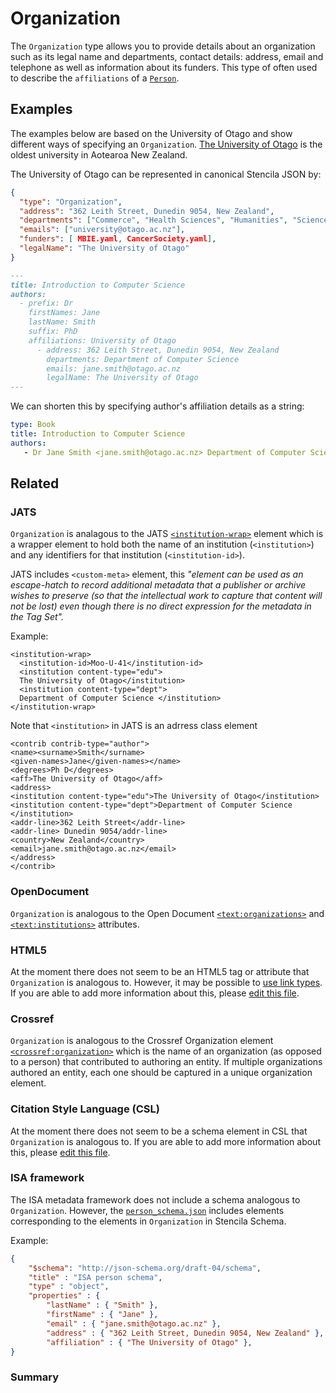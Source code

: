 # Organization

The `Organization` type allows you to provide details about an organization such as its legal name and departments, contact details: address, email and telephone as well as information about its funders. This type of often used to describe the `affiliations` of a [`Person`](/Person).

## Examples
The examples below are based on the University of Otago and show different ways of specifying an `Organization`. [The University of Otago](https://www.otago.ac.nz/) is the oldest university in Aotearoa New Zealand. 

<!--
These examples will eventually be wrapped in React components
to illustrate how the input is converted into Stencila JSON
See https://github.com/stencila/schema/issues/45
-->

The University of Otago can be represented in canonical Stencila JSON by:


```json
{
  "type": "Organization",
  "address": "362 Leith Street, Dunedin 9054, New Zealand",
  "departments": ["Commerce", "Health Sciences", "Humanities", "Sciences"],
  "emails": ["university@otago.ac.nz"],
  "funders": [ MBIE.yaml, CancerSociety.yaml],
  "legalName": "The University of Otago"
}
```

```markdown
---
title: Introduction to Computer Science
authors:
  - prefix: Dr
    firstNames: Jane
    lastName: Smith
    suffix: PhD
    affiliations: University of Otago
      - address: 362 Leith Street, Dunedin 9054, New Zealand
        departments: Department of Computer Science
        emails: jane.smith@otago.ac.nz
        legalName: The University of Otago
---

```

We can shorten this by specifying author's affiliation details as a string:

```yaml
type: Book
title: Introduction to Computer Science
authors:
   - Dr Jane Smith <jane.smith@otago.ac.nz> Department of Computer Science The University of Otago
```

## Related

### JATS

`Organization` is analagous to the JATS
[`<institution-wrap>`](https://jats.nlm.nih.gov/archiving/tag-library/1.1/element/institution-wrap.html) element
which is a wrapper element to hold both the name of an institution (`<institution>`) and any identifiers for that institution (`<institution-id>`).

JATS includes `<custom-meta>` element, this _"element can be used as an escape-hatch to record additional metadata that a publisher or archive wishes to preserve (so that the intellectual work to capture that content will not be lost) even though there is no direct expression for the metadata in the Tag Set"._

Example:

```
<institution-wrap>
  <institution-id>Moo-U-41</institution-id>
  <institution content-type="edu">
  The University of Otago</institution>
  <institution content-type="dept">
  Department of Computer Science </institution>
</institution-wrap>
```

Note that `<institution>` in JATS is an adrress class element

```
<contrib contrib-type="author">
<name><surname>Smith</surname>
<given-names>Jane</given-names></name>
<degrees>Ph D</degrees>
<aff>The University of Otago</aff>
<address>
<institution content-type="edu">The University of Otago</institution>
<institution content-type="dept">Department of Computer Science </institution>
<addr-line>362 Leith Street</addr-line>
<addr-line> Dunedin 9054/addr-line>
<country>New Zealand</country>
<email>jane.smith@otago.ac.nz</email>
</address>
</contrib>
```

### OpenDocument

`Organization` is analogous to the Open Document [`<text:organizations>`](http://docs.oasis-open.org/office/v1.2/os/OpenDocument-v1.2-os-part1.html#__RefHeading__1419060_253892949)
and [`<text:institutions>`](http://docs.oasis-open.org/office/v1.2/os/OpenDocument-v1.2-os-part1.html#__RefHeading__1418948_253892949) attributes.

### HTML5

At the moment there does not seem to be an HTML5 tag or attribute that `Organization` is analogous to. However, it may be possible to [use link types](http://w3c.github.io/html/links.html#sec-link-types). If you are able to add more information about this, please [edit this file](https://github.com/stencila/schema/edit/master/schema/Organization.schema.yaml).


### Crossref

`Organization` is analogous to the Crossref Organization element [`<crossref:organization>`](https://data.crossref.org/reports/help/schema_doc/4.4.0/relations_xsd.html#http___www.crossref.org_relations.xsd_organization) which is the name of an organization (as opposed to a person) that contributed to authoring an entity. If multiple organizations authored an entity, each one should be captured in a unique organization element.

### Citation Style Language (CSL)

At the moment there does not seem to be a schema element in CSL that `Organization` is analogous to. If you are able to add more information about this, please [edit this file](https://github.com/stencila/schema/edit/master/schema/Organization.schema.yaml).


### ISA framework

The ISA metadata framework does not include a schema analogous to `Organization`. However, the [`person_schema.json`](https://isa-specs.readthedocs.io/en/latest/isajson.html#person-schema-json) includes elements corresponding to the elements in `Organization` in Stencila Schema.

Example:

```json
{
    "$schema": "http://json-schema.org/draft-04/schema",
    "title" : "ISA person schema",
    "type" : "object",
    "properties" : {
        "lastName" : { "Smith" },
        "firstName" : { "Jane" },
        "email" : { "jane.smith@otago.ac.nz" },
        "address" : { "362 Leith Street, Dunedin 9054, New Zealand" },
        "affiliation" : { "The University of Otago" },
}
```

### Summary

